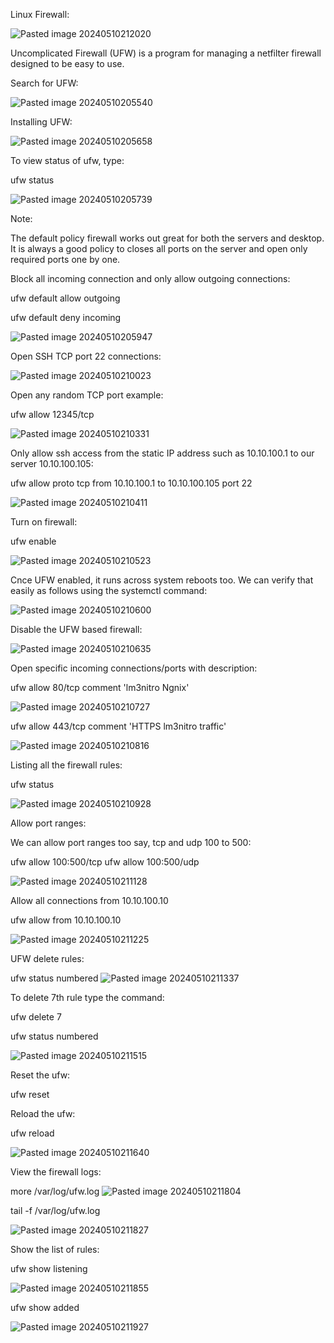Linux Firewall:



![Pasted image 20240510212020](https://github.com/lm3nitro/Projects/assets/55665256/c9ad8d0f-e9b1-40e8-8d72-3148bd565f2d)



Uncomplicated Firewall (UFW) is a program for managing a netfilter firewall designed to be easy to use.


Search for UFW:

![Pasted image 20240510205540](https://github.com/lm3nitro/Projects/assets/55665256/e27dac59-67f3-4ae8-9fbb-2fbfba3b9486)



Installing UFW:

![Pasted image 20240510205658](https://github.com/lm3nitro/Projects/assets/55665256/ed88de24-d802-43b0-8170-184ee32c05bf)


To view status of ufw, type:

ufw status

![Pasted image 20240510205739](https://github.com/lm3nitro/Projects/assets/55665256/a618e2fb-11aa-46b6-b37e-b1e92a4ad159)


Note:

The default policy firewall works out great for both the servers and desktop. It is always a good policy to closes all ports on the server and open only required ports one by one.


Block all incoming connection and only allow outgoing connections:

ufw default allow outgoing

ufw default deny incoming

![Pasted image 20240510205947](https://github.com/lm3nitro/Projects/assets/55665256/3ea4e051-ed8c-4e17-b6f9-ad2e396689cf)


Open SSH TCP port 22 connections:

![Pasted image 20240510210023](https://github.com/lm3nitro/Projects/assets/55665256/94337d41-c831-4b77-919f-e1090d9443b8)


Open any random TCP port example:

ufw allow 12345/tcp

![Pasted image 20240510210331](https://github.com/lm3nitro/Projects/assets/55665256/41ffa355-bde2-4e56-8ca1-94bdc21bf53d)


Only allow ssh access from the static IP address such as 10.10.100.1 to our server 10.10.100.105:


ufw allow proto tcp from 10.10.100.1 to 10.10.100.105 port 22

![Pasted image 20240510210411](https://github.com/lm3nitro/Projects/assets/55665256/a1b8c0b3-05d6-42ca-a812-dfc4f0fd0626)



Turn on firewall:

ufw enable

![Pasted image 20240510210523](https://github.com/lm3nitro/Projects/assets/55665256/0ecf0a49-b747-47b1-867d-59e6b9296684)


Cnce UFW enabled, it runs across system reboots too. We can verify that easily as follows using the systemctl command:

![Pasted image 20240510210600](https://github.com/lm3nitro/Projects/assets/55665256/c374f16e-06e7-4f1a-80f2-e9c682cc2e0d)


Disable the UFW based firewall:

![Pasted image 20240510210635](https://github.com/lm3nitro/Projects/assets/55665256/7f3e7cf7-d3e4-4599-9f04-1314fefc8109)


Open specific incoming connections/ports with description:


ufw allow 80/tcp comment 'lm3nitro Ngnix'

![Pasted image 20240510210727](https://github.com/lm3nitro/Projects/assets/55665256/f263f945-dc0f-447e-bdb3-8e768ddb9df8)

ufw allow 443/tcp comment 'HTTPS lm3nitro traffic'

![Pasted image 20240510210816](https://github.com/lm3nitro/Projects/assets/55665256/357160d6-22e3-4596-b6a3-652cbc6f2291)


Listing all the firewall rules:

ufw status


![Pasted image 20240510210928](https://github.com/lm3nitro/Projects/assets/55665256/1c70a377-8724-48f4-9f68-04eabcbb440e)



Allow port ranges:

We can allow port ranges too say, tcp and udp 100 to 500:

ufw allow 100:500/tcp
ufw allow 100:500/udp

![Pasted image 20240510211128](https://github.com/lm3nitro/Projects/assets/55665256/5073ca0d-7281-48b6-934f-e62a1f730775)



Allow all connections from 10.10.100.10

ufw allow from 10.10.100.10


![Pasted image 20240510211225](https://github.com/lm3nitro/Projects/assets/55665256/6efe456f-8491-4906-8162-ff5f3e39519c)


UFW delete rules:


ufw status numbered
![Pasted image 20240510211337](https://github.com/lm3nitro/Projects/assets/55665256/b2140e6e-5710-4eea-817c-7952794b9b0a)


To delete 7th rule type the command:

ufw delete 7

ufw status numbered

![Pasted image 20240510211515](https://github.com/lm3nitro/Projects/assets/55665256/bab8a775-f5a0-4f2d-a4c4-05ac5d660845)

Reset the ufw:


ufw reset


Reload the ufw:

ufw reload

![Pasted image 20240510211640](https://github.com/lm3nitro/Projects/assets/55665256/f1ad9acb-2b6e-4120-a23a-1507fdf49236)


View the firewall logs:



more /var/log/ufw.log
![Pasted image 20240510211804](https://github.com/lm3nitro/Projects/assets/55665256/f3676686-3a84-499a-a6a7-7c14a20b963f)


tail -f /var/log/ufw.log

![Pasted image 20240510211827](https://github.com/lm3nitro/Projects/assets/55665256/99f69323-bab0-46fc-87bb-31384011c8df)



Show the list of rules:

ufw show listening


![Pasted image 20240510211855](https://github.com/lm3nitro/Projects/assets/55665256/f26503e2-8f41-4722-a8ce-bd2706bcd201)




ufw show added


![Pasted image 20240510211927](https://github.com/lm3nitro/Projects/assets/55665256/10d64a64-cdab-4cbc-906c-5f2dd04dd511)


